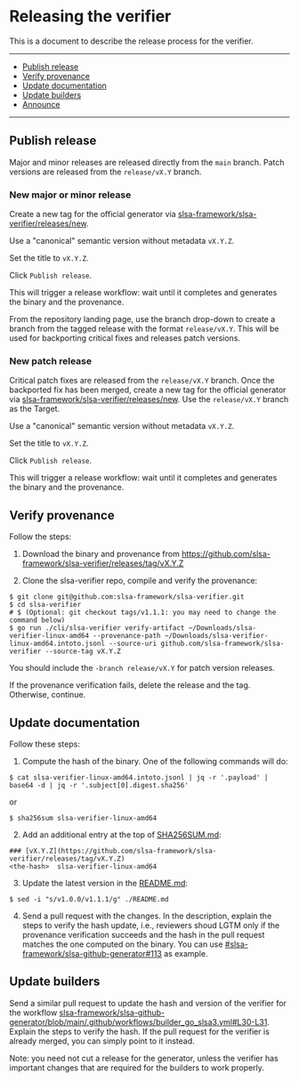# Releasing the verifier

This is a  document to describe the release process for the verifier.

---

- [Publish release](#publish-release)
- [Verify provenance](#verify-provenance)
- [Update documentation](#update-documentation)
- [Update builders](#update-builders)
- [Announce](#announce)

---

## Publish release

Major and minor releases are released directly from the `main` branch. Patch versions are released from the `release/vX.Y` branch.

### New major or minor release

Create a new tag for the official generator via [slsa-framework/slsa-verifier/releases/new](https://github.com/slsa-framework/slsa-verifier/releases/new). 

Use a "canonical" semantic version without metadata `vX.Y.Z`.

Set the title to `vX.Y.Z`.

Click `Publish release`.

This will trigger a release workflow: wait until it completes and generates the binary and the provenance.

From the repository landing page, use the branch drop-down to create a branch from the tagged release with the format `release/vX.Y`. This will be used for backporting critical fixes and releases patch versions.

### New patch release

Critical patch fixes are released from the `release/vX.Y` branch. Once the backported fix has been merged, create a new tag for the official generator via [slsa-framework/slsa-verifier/releases/new](https://github.com/slsa-framework/slsa-verifier/releases/new). Use the `release/vX.Y` branch as the Target.

Use a "canonical" semantic version without metadata `vX.Y.Z`.

Set the title to `vX.Y.Z`.

Click `Publish release`.

This will trigger a release workflow: wait until it completes and generates the binary and the provenance.

## Verify provenance

Follow the steps:

1. Download the binary and provenance from https://github.com/slsa-framework/slsa-verifier/releases/tag/vX.Y.Z

2. Clone the slsa-verifier repo, compile and verify the provenance:
```
$ git clone git@github.com:slsa-framework/slsa-verifier.git
$ cd slsa-verifier
# $ (Optional: git checkout tags/v1.1.1: you may need to change the command below)
$ go run ./cli/slsa-verifier verify-artifact ~/Downloads/slsa-verifier-linux-amd64 --provenance-path ~/Downloads/slsa-verifier-linux-amd64.intoto.jsonl --source-uri github.com/slsa-framework/slsa-verifier --source-tag vX.Y.Z
```

You should include the `-branch release/vX.Y` for patch version releases.

If the provenance verification fails, delete the release and the tag. Otherwise, continue.

## Update documentation

Follow these steps:

1. Compute the hash of the binary. One of the following commands will do:
```
$ cat slsa-verifier-linux-amd64.intoto.jsonl | jq -r '.payload' | base64 -d | jq -r '.subject[0].digest.sha256'
```
or
```
$ sha256sum slsa-verifier-linux-amd64
```

2. Add an additional entry at the top of [SHA256SUM.md](./SHA256SUM.md):

```
### [vX.Y.Z](https://github.com/slsa-framework/slsa-verifier/releases/tag/vX.Y.Z)
<the-hash>  slsa-verifier-linux-amd64
```

3. Update the latest version in the [README.md](./README.md):

```shell
$ sed -i "s/v1.0.0/v1.1.1/g" ./README.md
```

4. Send a pull request with the changes. In the description, explain the steps to verify the hash update, i.e., reviewers shoud LGTM only if the provenance verification succeeds
and the hash in the pull request matches the one computed on the binary. You can use [#slsa-framework/slsa-github-generator#113](https://github.com/slsa-framework/slsa-github-generator/pull/113) as example.

## Update builders

Send a similar pull request to update the hash and version of the verifier for the workflow [slsa-framework/slsa-github-generator/blob/main/.github/workflows/builder_go_slsa3.yml#L30-L31](https://github.com/slsa-framework/slsa-github-generator/blob/main/.github/workflows/builder_go_slsa3.yml#L30-L31). Explain the steps to verify the hash. If the pull request for the verifier is already merged, you can simply point to it instead.

Note: you need not cut a release for the generator, unless the verifier has important changes that are required for the builders to work properly.
